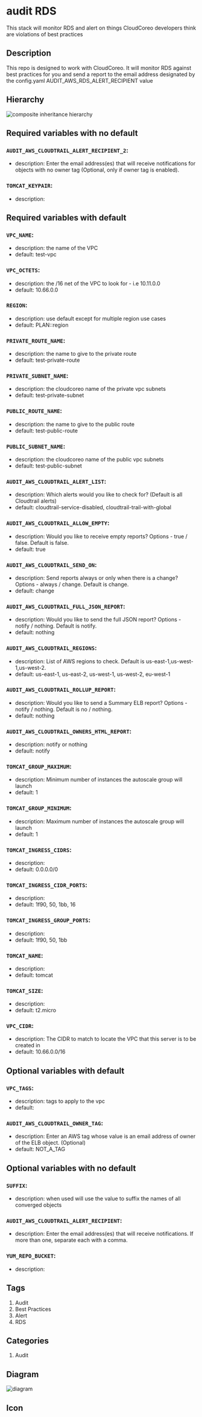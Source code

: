 audit RDS
============================
This stack will monitor RDS and alert on things CloudCoreo developers think are violations of best practices


## Description
This repo is designed to work with CloudCoreo. It will monitor RDS against best practices for you and send a report to the email address designated by the config.yaml AUDIT&#95;AWS&#95;RDS&#95;ALERT&#95;RECIPIENT value


## Hierarchy
![composite inheritance hierarchy](https://raw.githubusercontent.com/CloudCoreo/STACK/master/images/hierarchy.png "composite inheritance hierarchy")



## Required variables with no default

### `AUDIT_AWS_CLOUDTRAIL_ALERT_RECIPIENT_2`:
  * description: Enter the email address(es) that will receive notifications for objects with no owner tag (Optional, only if owner tag is enabled).

### `TOMCAT_KEYPAIR`:
  * description: 


## Required variables with default

### `VPC_NAME`:
  * description: the name of the VPC
  * default: test-vpc


### `VPC_OCTETS`:
  * description: the /16 net of the VPC to look for - i.e 10.11.0.0
  * default: 10.66.0.0


### `REGION`:
  * description: use default except for multiple region use cases
  * default: PLAN::region

### `PRIVATE_ROUTE_NAME`:
  * description: the name to give to the private route
  * default: test-private-route


### `PRIVATE_SUBNET_NAME`:
  * description: the cloudcoreo name of the private vpc subnets
  * default: test-private-subnet


### `PUBLIC_ROUTE_NAME`:
  * description: the name to give to the public route
  * default: test-public-route


### `PUBLIC_SUBNET_NAME`:
  * description: the cloudcoreo name of the public vpc subnets
  * default: test-public-subnet


### `AUDIT_AWS_CLOUDTRAIL_ALERT_LIST`:
  * description: Which alerts would you like to check for? (Default is all Cloudtrail alerts)
  * default: cloudtrail-service-disabled, cloudtrail-trail-with-global

### `AUDIT_AWS_CLOUDTRAIL_ALLOW_EMPTY`:
  * description: Would you like to receive empty reports? Options - true / false. Default is false.
  * default: true

### `AUDIT_AWS_CLOUDTRAIL_SEND_ON`:
  * description: Send reports always or only when there is a change? Options - always / change. Default is change.
  * default: change

### `AUDIT_AWS_CLOUDTRAIL_FULL_JSON_REPORT`:
  * description: Would you like to send the full JSON report? Options - notify / nothing. Default is notify.
  * default: nothing

### `AUDIT_AWS_CLOUDTRAIL_REGIONS`:
  * description: List of AWS regions to check. Default is us-east-1,us-west-1,us-west-2.
  * default: us-east-1, us-east-2, us-west-1, us-west-2, eu-west-1

### `AUDIT_AWS_CLOUDTRAIL_ROLLUP_REPORT`:
  * description: Would you like to send a Summary ELB report? Options - notify / nothing. Default is no / nothing.
  * default: nothing

### `AUDIT_AWS_CLOUDTRAIL_OWNERS_HTML_REPORT`:
  * description: notify or nothing
  * default: notify

### `TOMCAT_GROUP_MAXIMUM`:
  * description: Minimum number of instances the autoscale group will launch
  * default: 1

### `TOMCAT_GROUP_MINIMUM`:
  * description: Maximum number of instances the autoscale group will launch
  * default: 1

### `TOMCAT_INGRESS_CIDRS`:
  * description: 
  * default: 0.0.0.0/0

### `TOMCAT_INGRESS_CIDR_PORTS`:
  * description: 
  * default: 1f90, 50, 1bb, 16

### `TOMCAT_INGRESS_GROUP_PORTS`:
  * description: 
  * default: 1f90, 50, 1bb

### `TOMCAT_NAME`:
  * description: 
  * default: tomcat


### `TOMCAT_SIZE`:
  * description: 
  * default: t2.micro


### `VPC_CIDR`:
  * description: The CIDR to match to locate the VPC that this server is to be created in
  * default: 10.66.0.0/16


## Optional variables with default

### `VPC_TAGS`:
  * description: tags to apply to the vpc
  * default: 

### `AUDIT_AWS_CLOUDTRAIL_OWNER_TAG`:
  * description: Enter an AWS tag whose value is an email address of owner of the ELB object. (Optional)
  * default: NOT_A_TAG


## Optional variables with no default

### `SUFFIX`:
  * description: when used will use the value to suffix the names of all converged objects

### `AUDIT_AWS_CLOUDTRAIL_ALERT_RECIPIENT`:
  * description: Enter the email address(es) that will receive notifications. If more than one, separate each with a comma.

### `YUM_REPO_BUCKET`:
  * description: 

## Tags
1. Audit
1. Best Practices
1. Alert
1. RDS

## Categories
1. Audit



## Diagram
![diagram](https://raw.githubusercontent.com/CloudCoreo/STACK/master/images/diagram.png "diagram")


## Icon


